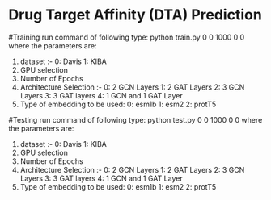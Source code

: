 # Drug Target Affinity (DTA) Prediction

#Training
run command of following type:
python train.py 0 0 1000 0 0
where the parameters are:
1. dataset :-
    0: Davis
    1: KIBA  
2. GPU selection
3. Number of Epochs
4. Architecture Selection :-
     0: 2 GCN Layers
     1: 2 GAT Layers
     2: 3 GCN Layers
     3: 3 GAT layers
     4: 1 GCN and 1 GAT Layer
5. Type of embedding to be used:
     0: esm1b
     1: esm2
     2: protT5


#Testing
run command of following type:
python test.py 0 0 1000 0 0
where the parameters are:
1. dataset :-
    0: Davis
    1: KIBA  
2. GPU selection
3. Number of Epochs
4. Architecture Selection :-
     0: 2 GCN Layers
     1: 2 GAT Layers
     2: 3 GCN Layers
     3: 3 GAT layers
     4: 1 GCN and 1 GAT Layer
5. Type of embedding to be used:
     0: esm1b
     1: esm2
     2: protT5


